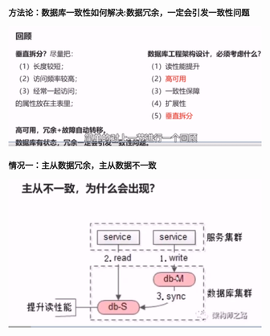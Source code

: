 ### 方法论：数据库一致性如何解决:数据冗余，一定会引发一致性问题

![](https://raw.githubusercontent.com/corykingsf/hack-system-design-pixel/main/imgSnipaste_2021-06-28_19-59-53.png)


### 情况一：主从数据冗余，主从数据不一致

![](https://raw.githubusercontent.com/corykingsf/hack-system-design-pixel/main/imgSnipaste_2021-06-28_20-03-12.png)